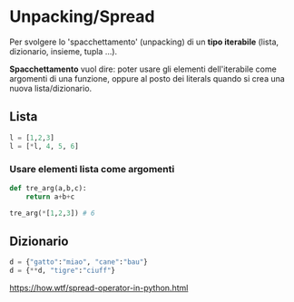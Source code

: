 # Unpacking/Spread

Per svolgere lo 'spacchettamento' (unpacking) di un **tipo iterabile**
(lista, dizionario, insieme, tupla ...). 

**Spacchettamento** vuol dire: poter usare gli elementi dell'iterabile come argomenti di una funzione, oppure al posto dei literals quando si crea una nuova lista/dizionario.

## Lista

```python
l = [1,2,3]
l = [*l, 4, 5, 6]
```

### Usare elementi lista come argomenti

```python
def tre_arg(a,b,c):
    return a+b+c

tre_arg(*[1,2,3]) # 6
```

## Dizionario

```python
d = {"gatto":"miao", "cane":"bau"}
d = {**d, "tigre":"ciuff"}
```



https://how.wtf/spread-operator-in-python.html